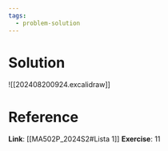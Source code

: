 ```yaml
---
tags:
  - problem-solution
---
```

# Solution
![[202408200924.excalidraw]]

# Reference
**Link**: [[MA502P_2024S2#Lista 1]]
**Exercise**: 11